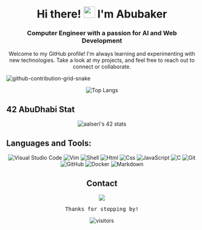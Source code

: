 <!-- Header -->
<h1 align="center">Hi there! <img src="https://raw.githubusercontent.com/MartinHeinz/MartinHeinz/master/wave.gif" width="30px"> I'm Abubaker</h1>
<h3 align="center">Computer Engineer with a passion for AI and Web Development</h3>

<!-- Introduction -->
<p align="center">Welcome to my GitHub profile! I'm always learning and experimenting with new technologies. Take a look at my projects, and feel free to reach out to connect or collaborate.</p>


![github-contribution-grid-snake](https://user-images.githubusercontent.com/45711236/209346732-3020060b-22cb-489c-a6b8-e750a699d779.svg)


<p align="center"><img src="https://github-readme-stats.vercel.app/api/top-langs/?username=bakr-1&layout=compact&theme=transparent" alt="Top Langs" /></p>

## 42 AbuDhabi Stat
<p align="center"><img src="https://badge42.vercel.app/api/v2/clggffuam000608lb5h7uxe8t/stats?cursusId=21&coalitionId=185" alt="aalseri's 42 stats" /></p>

## Languages and Tools:

<p align="center">
  <img alt="Visual Studio Code" src="https://img.shields.io/badge/Visual_Studio_Code-0078D4?style=for-the-badge&logo=visual%20studio%20code&logoColor=white"/>
  <img alt="Vim" src="https://img.shields.io/badge/VIM-%2311AB00.svg?&style=for-the-badge&logo=vim&logoColor=white"/>
  <img alt="Shell" src="https://img.shields.io/badge/Shell_Script-121011?style=for-the-badge&logo=gxnu-bash&logoColor=white"/>
  <img alt="Html" src="https://img.shields.io/badge/HTML5-E34F26?style=for-the-badge&logo=html5&logoColor=white"/>
  <img alt="Css" src="https://img.shields.io/badge/CSS3-1572B6?style=for-the-badge&logo=css3&logoColor=white"/>
  <img alt="JavaScript" src="https://img.shields.io/badge/JavaScript-323330?style=for-the-badge&logo=javascript&logoColor=F7DF1E"/>
  <img alt="C" src="https://img.shields.io/badge/C-00599C?style=for-the-badge&logo=c&logoColor=white"/>
  <img alt="Git" src="https://img.shields.io/badge/GIT-E44C30?style=for-the-badge&logo=git&logoColor=white"/>
  <img alt="GitHub" src="https://img.shields.io/badge/GitHub-100000?style=for-the-badge&logo=github&logoColor=white"/>
  <img alt="Docker" src="https://img.shields.io/badge/Docker-2CA5E0?style=for-the-badge&logo=docker&logoColor=white"/>
  <img alt="Markdown" src="https://img.shields.io/badge/next.js-000000?style=for-the-badge&logo=nextdotjs&logoColor=white"/>
</p>

  <!-- Contact -->
<h2 align="center">Contact</h2>
<p align="center">
<!--   <a href="[Your website URL]"><img src="https://img.shields.io/badge/-Portfolio-000000?style=for-the-badge&logo=google-chrome&logoColor=ffffff"></a> -->
  <a href="https://www.linkedin.com/in/abalseri/"><img src="https://img.shields.io/badge/-LinkedIn-0A66C2?style=for-the-badge&logo=linkedin&logoColor=ffffff"></a>
<!--   <a href="[Your email address]"><img src="https://img.shields.io/badge/-Email-D14836?style=for-the-badge&logo=gmail&logoColor=ffffff"></a> -->
</p>
<!-- Footer -->
<p align="center">
  <samp>Thanks for stopping by!</samp>
</p>


<!-- <div style="text-align:center"> -->
<div align="center">
  
![visitors](https://visitor-badge.glitch.me/badge?page_id=bakr-1&left_color=gray&right_color=blue)

</div>
